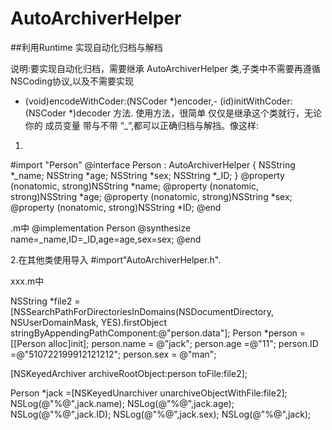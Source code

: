# AutoArchiverHelper
##利用Runtime 实现自动化归档与解档

说明:要实现自动化归档，需要继承 AutoArchiverHelper 类,子类中不需要再遵循NSCoding协议,以及不需要实现
 - (void)encodeWithCoder:(NSCoder *)encoder,- (id)initWithCoder:(NSCoder *)decoder 方法.
 使用方法，很简单 仅仅是继承这个类就行，无论你的 成员变量 带与不带 “_”,都可以正确归档与解挡。像这样:
1.
 #import "Person"
 @interface Person : AutoArchiverHelper
 {
 NSString *_name;
 NSString *age;
 NSString *sex;
 NSString *_ID;
 }
 @property (nonatomic, strong)NSString *name;
 @property (nonatomic, strong)NSString *age;
 @property (nonatomic, strong)NSString *sex;
 @property (nonatomic, strong)NSString *ID;
 @end
 
 .m中
 @implementation Person
 @synthesize name=_name,ID=_ID,age=age,sex=sex;
 @end
 
 2.在其他类使用导入 #import"AutoArchiverHelper.h".
 
 xxx.m中
 
 NSString *file2 = [NSSearchPathForDirectoriesInDomains(NSDocumentDirectory, NSUserDomainMask, YES).firstObject stringByAppendingPathComponent:@"person.data"];
 Person *person = [[Person alloc]init];
 person.name = @"jack";
 person.age =@"11";
 person.ID =@"510722199912121212";
 person.sex = @"man";
 
 [NSKeyedArchiver archiveRootObject:person toFile:file2];
 
 Person *jack =[NSKeyedUnarchiver unarchiveObjectWithFile:file2];
 NSLog(@"%@",jack.name);
 NSLog(@"%@",jack.age);
 NSLog(@"%@",jack.ID);
 NSLog(@"%@",jack.sex);
 NSLog(@"%@",jack);